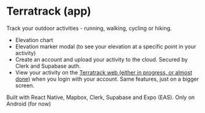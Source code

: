 # Terratrack (app)

Track your outdoor activities - running, walking, cycling or hiking.

- Elevation chart
- Elevation marker modal (to see your elevation at a specific point in your activity)
- Create an account and upload your activity to the cloud. Secured by Clerk and Supabase auth.
- View your activity on the [Terratrack web (either in progress, or almost done)](https://terratrack-web.vercel.app/) when you login with your account. Same features, just on a bigger screen.

Built with React Native, Mapbox, Clerk, Supabase and Expo (EAS). Only on Android (for now)
